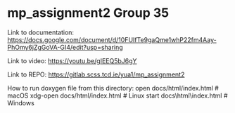 # mp_assignment2 Group 35

Link to documentation: https://docs.google.com/document/d/10FUIfTe9gaQme1whP22fm4Aay-PhOmy6jZgGoVA-GI4/edit?usp=sharing

Link to video: https://youtu.be/gIEEQ5bJ6gY

Link to REPO: https://gitlab.scss.tcd.ie/yua1/mp_assignment2

How to run doxygen file from this directory:
open docs/html/index.html # macOS
xdg-open docs/html/index.html # Linux
start docs\html\index.html # Windows

